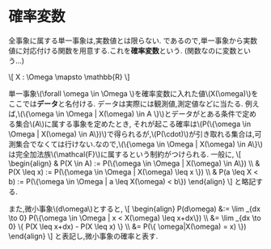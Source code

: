# 確率変数
全事象に属する単一事象は,実数値とは限らない.
であるので,単一事象から実数値に対応付ける関数を用意する.これを**確率変数**という.
(関数なのに変数という...)

\\[
X : \Omega \mapsto \mathbb{R}
\\]

単一事象\\(\forall \omega \in \Omega \\)を確率変数に入れた値\\(X(\omega)\\)をここでは**データ**と名付ける.
データは実際には観測値,測定値などに当たる.
例えば,\\(\\{\omega \in \Omega | X(\omega) \in A \\}\\)とデータがとある条件で定める集合\\(A\\)に属する事象を定めたとき,
それが起こる確率は\\(P(\\{\omega \in \Omega | X(\omega) \in A\\})\\)で得られるが,\\(P(\cdot)\\)が引き取れる集合は,可測集合でなくては行けない.なので,\\(\\{\omega \in \Omega | X(\omega) \in A\\}\\)は完全加法族\\(\mathcal{F}\\)に属するという制約がつけられる.
一般に,
\\[
\begin{align}
& P(X \in A)  := P(\\{\omega \in \Omega | X(\omega) \in A\\}) \\\\
& P(X \leq x) := P(\\{\omega \in \Omega | X(\omega) \leq x \\}) \\\\
& P(a \leq X < b) := P(\\{\omega \in \Omega | a \leq X(\omega) < b\\})
\end{align}
\\]
と略記する.

また,微小事象\\(d\omega\\)とすると,
\\[
\begin{align}
P(d\omega) &:= \lim _{dx \to 0} P(\\{\omega \in \Omega | x < X(\omega) \leq x+dx\\}) \\\\
&= \lim _{dx \to 0} \\{ P(X \leq x+dx) - P(X \leq x) \\} \\\\
&= P(\\{ \omega|X(\omega) = x) \\})
\end{align}
\\]
と表記し,微小事象の確率と表す.

